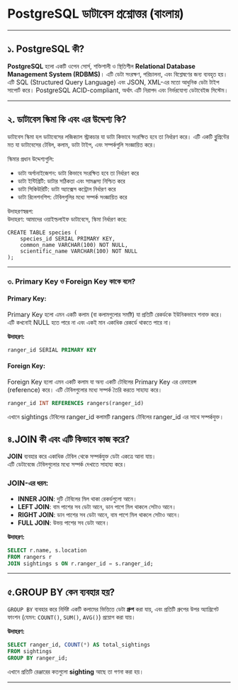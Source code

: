 # PostgreSQL ডাটাবেস প্রশ্নোত্তর (বাংলায়)

---

## ১. PostgreSQL কী?

**PostgreSQL** হলো একটি ওপেন সোর্স, শক্তিশালী ও স্থিতিশীল **Relational Database Management System (RDBMS)**। এটি ডেটা সংরক্ষণ, পরিচালনা, এবং বিশ্লেষণের জন্য ব্যবহৃত হয়। এটি SQL (Structured Query Language) এবং JSON, XML-এর মতো আধুনিক ডেটা টাইপ সাপোর্ট করে। PostgreSQL ACID-compliant, অর্থাৎ এটি নিরাপদ এবং নির্ভরযোগ্য ডেটাবেইজ সিস্টেম।


---

## ২. ডাটাবেস স্কিমা কি এবং এর উদ্দেশ্য কি?

ডাটাবেস স্কিমা হল ডাটাবেসের লজিক্যাল স্ট্রাকচার যা ডাটা কিভাবে সংরক্ষিত হবে তা নির্ধারণ করে। এটি একটি ব্লুপ্রিন্টের মত যা ডাটাবেসের টেবিল, কলাম, ডাটা টাইপ, এবং সম্পর্কগুলি সংজ্ঞায়িত করে।

স্কিমার প্রধান উদ্দেশ্যগুলি:
- ডাটা অর্গানাইজেশন: ডাটা কিভাবে সংরক্ষিত হবে তা নির্ধারণ করে
- ডাটা ইন্টিগ্রিটি: ডাটার সঠিকতা এবং সামঞ্জস্য নিশ্চিত করে
- ডাটা সিকিউরিটি: ডাটা অ্যাক্সেস কন্ট্রোল নির্ধারণ করে
- ডাটা রিলেশনশিপ: টেবিলগুলির মধ্যে সম্পর্ক সংজ্ঞায়িত করে

উদাহরণস্বরূপ:  
উদাহরণ: আমাদের ওয়াইল্ডলাইফ ডাটাবেসে, স্কিমা নির্ধারণ করে:
```
CREATE TABLE species (
    species_id SERIAL PRIMARY KEY,
    common_name VARCHAR(100) NOT NULL,
    scientific_name VARCHAR(100) NOT NULL
);
```

---

### ৩. Primary Key ও Foreign Key কাকে বলে?

#### Primary Key:
Primary Key হলো এমন একটি কলাম (বা কলামগুলোর সমষ্টি) যা প্রতিটি রেকর্ডকে ইউনিকভাবে শনাক্ত করে। এটি কখনোই NULL হতে পারে না এবং একই মান একাধিক রেকর্ডে থাকতে পারে না।

**উদাহরণ:**
```sql
ranger_id SERIAL PRIMARY KEY
```

#### Foreign Key:
Foreign Key হলো এমন একটি কলাম যা অন্য একটি টেবিলের Primary Key এর রেফারেন্স (reference) করে। এটি টেবিলগুলোর মধ্যে সম্পর্ক তৈরি করতে সাহায্য করে।
```sql
ranger_id INT REFERENCES rangers(ranger_id)
```

এখানে sightings টেবিলের ranger_id কলামটি rangers টেবিলের ranger_id এর সাথে সম্পর্কযুক্ত।


## ৪.JOIN কী এবং এটি কিভাবে কাজ করে?

**JOIN** ব্যবহার করে একাধিক টেবিল থেকে সম্পর্কযুক্ত ডেটা একত্রে আনা যায়।  
এটি ডেটাবেজে টেবিলগুলোর মধ্যে সম্পর্ক দেখাতে সাহায্য করে।

### JOIN-এর ধরন:

- **INNER JOIN**: দুটি টেবিলের মিল থাকা রেকর্ডগুলো আনে।
- **LEFT JOIN**: বাম পাশের সব ডেটা আনে, ডান পাশে মিল থাকলে সেটাও আনে।
- **RIGHT JOIN**: ডান পাশের সব ডেটা আনে, বাম পাশে মিল থাকলে সেটাও আনে।
- **FULL JOIN**: উভয় পাশের সব ডেটা আনে।

**উদাহরণ:**

```sql
SELECT r.name, s.location
FROM rangers r
JOIN sightings s ON r.ranger_id = s.ranger_id;
```

---

## ৫.GROUP BY কেন ব্যবহার হয়?

`GROUP BY` ব্যবহার করে নির্দিষ্ট একটি কলামের ভিত্তিতে ডেটা **গ্রুপ** করা যায়, এবং প্রতিটি গ্রুপের উপর অ্যাগ্রিগেট ফাংশন (যেমন: `COUNT()`, `SUM()`, `AVG()`) প্রয়োগ করা যায়।

**উদাহরণ:**

```sql
SELECT ranger_id, COUNT(*) AS total_sightings
FROM sightings
GROUP BY ranger_id;
```

এখানে প্রতিটি রেঞ্জারের কতগুলো **sighting** আছে তা গণনা করা হয়।

---
